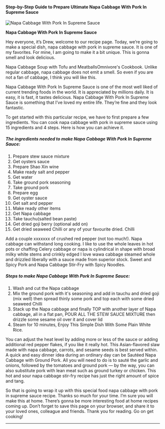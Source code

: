             

#### Step-by-Step Guide to Prepare Ultimate Napa Cabbage With Pork In Supreme Sauce

![Napa Cabbage With Pork In Supreme Sauce](https://img-global.cpcdn.com/recipes/66201a15cb2ad066/751x532cq70/napa-cabbage-with-pork-in-supreme-sauce-recipe-main-photo.jpg)

**Napa Cabbage With Pork In Supreme Sauce**

Hey everyone, it’s Drew, welcome to our recipe page. Today, we’re going to make a special dish, napa cabbage with pork in supreme sauce. It is one of my favorites. For mine, I am going to make it a bit unique. This is gonna smell and look delicious.

Napa Cabbage Soup with Tofu and MeatballsOmnivore's Cookbook. Unlike regular cabbage, napa cabbage does not emit a smell. So even if you are not a fan of cabbage, I think you will like this.

Napa Cabbage With Pork In Supreme Sauce is one of the most well liked of current trending foods in the world. It is appreciated by millions daily. It is easy, it is fast, it tastes delicious. Napa Cabbage With Pork In Supreme Sauce is something that I’ve loved my entire life. They’re fine and they look fantastic.

To get started with this particular recipe, we have to first prepare a few ingredients. You can cook napa cabbage with pork in supreme sauce using 15 ingredients and 4 steps. Here is how you can achieve it.

##### The ingredients needed to make Napa Cabbage With Pork In Supreme Sauce:

1.  Prepare stew sauce mixture
2.  Get oysters sauce
3.  Prepare Shao Xin wine
4.  Make ready salt and pepper
5.  Get water
6.  Take ground pork seasoning
7.  Take ground pork
8.  Prepare egg
9.  Get oyster sauce
10.  Get salt and pepper
11.  Make ready other items
12.  Get Napa cabbage
13.  Take tauchu(salted bean paste)
14.  Get dried goji berry (optional add on)
15.  Get dried seaweed Chilli or any of your favourite dried. Chilli

Add a couple xxxxxxx of crushed red pepper (not too much!). Napa cabbage can withstand long cooking. I like to use the whole leaves in hot pots or chaffing Celery cabbage or napa is cylindrical in shape with broad milky white stems and crinkly edged I love wawa cabbage steamed whole and drizzled liberally with a sauce made from superior stock. Sweet and Spicy Pork and Napa Cabbage Stir-Fry with Spicy Noodles.

##### Steps to make Napa Cabbage With Pork In Supreme Sauce:

1.  Wash and cut the Napa cabbage
2.  Mix the ground pork with it's seasoning and add in tauchu and dried goji (mix well) then spread thinly some pork and top each with some dried seaweed Chilli
3.  Stack up the Napa cabbage and finally TOP with another layer of Napa cabbage, all in a flat pan, POUR ALL THE STEW SAUCE MIXTURE then drizzle some sesame oil over it and cover lid
4.  Steam for 10 minutes, Enjoy This Simple Dish With Some Plain White Rice.

You can adjust the heat level by adding more or less of the sauce or adding additional red pepper flakes, if you like it really hot. This Asian-flavored slaw made with napa cabbage, carrots, and sesame seeds is best served within. A quick and easy dinner idea during an ordinary day can be Sautéed Napa Cabbage with Ground Pork. All you will need to do is to sauté the garlic and onions, followed by the tomatoes and ground pork — by the way, you can also substitute pork with lean meat such as ground turkey or chicken. This hot and sour napa cabbage stir-fry recipe has just the right amount of spice and tang.

So that is going to wrap it up with this special food napa cabbage with pork in supreme sauce recipe. Thanks so much for your time. I’m sure you will make this at home. There’s gonna be more interesting food at home recipes coming up. Don’t forget to save this page on your browser, and share it to your loved ones, colleague and friends. Thank you for reading. Go on get cooking!

* * *